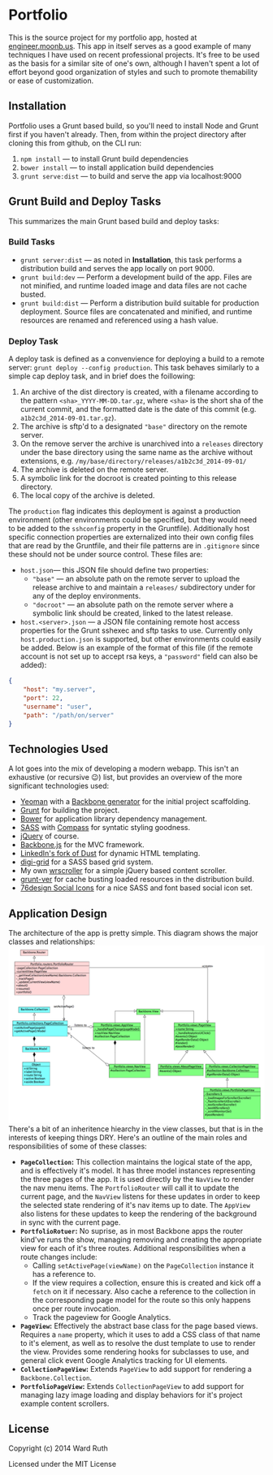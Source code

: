 # Portfolio
This is the source project for my portfolio app, hosted at [engineer.moonb.us](http://engineer.moonb.us). This app in itself serves  as a good example of many techniques I have used on recent professional projects. It's free to be used as the basis for a similar site of one's own, although I haven't spent a lot of effort beyond good organization of styles and such to promote themability or ease of customization.
## Installation
Portfolio uses a Grunt based build, so you'll need to install Node and Grunt first if you haven't already. Then, from within the project directory after cloning this from github, on the CLI run:

1. `npm install` — to install Grunt build dependencies
2. `bower install` — to install application build dependencies
3. `grunt serve:dist` — to build and serve the app via localhost:9000

## Grunt Build and Deploy Tasks
This summarizes the main Grunt based build and deploy tasks:
### Build Tasks
* `grunt server:dist` — as noted in **Installation**, this task performs a distribution build and serves the app locally on port 9000.
* `grunt build:dev` — Perform a development build of the app. Files are not minified, and runtime loaded image and data files are not cache busted.
* `grunt build:dist` — Perform a distribution build suitable for production deployment. Source files are concatenated and minified, and runtime resources are renamed and referenced using a hash value.

### Deploy Task
A deploy task is defined as a convenvience for deploying a build to a remote server: `grunt deploy --config production`. This task behaves similarly to a simple cap deploy task, and in brief does the foillowing:

1. An archive of the dist directory is created, with a filename according to the pattern `<sha>_YYYY-MM-DD.tar.gz`, where `<sha>` is the short sha of the current commit, and the formatted date is the date of this commit (e.g. `a1b2c3d_2014-09-01.tar.gz`).
2. The archive is sftp'd to a designated `"base"` directory on the remote server.
3. On the remove server the archive is unarchived into a `releases` directory under the base directory using the same name as the archive without extensions, e.g. `/my/base/directory/releases/a1b2c3d_2014-09-01/`
4. The archive is deleted on the remote server.
5. A symbolic link for the docroot is created pointing to this release directory.
6. The local copy of the archive is deleted.

The `production` flag indicates this deployment is against a production environment (other environments could be specified, but they would need to be added to the `sshconfig` property in the Gruntfile). Additionally host specific connection properties are externalized into their own config files that are read by the Gruntfile, and their file patterns are in `.gitignore` since these should not be under source control. These files are:
* `host.json`— this JSON file should define two properties:
	* `"base"` — an absolute path on the remote server to upload the release archive to and maintain a `releases/` subdirectory under for any of the deploy environments.
	* `"docroot"` — an absolute path on the remote server where a symbolic link should be created, linked to the latest release.
* `host.<server>.json` — a JSON file containing remote host access properties for the Grunt sshexec and sftp tasks to use. Currently only `host.production.json` is supported, but other environments could easily be added. Below is an example of the format of this file (if the remote account is not set up to accept rsa keys, a `"password"` field can also be added):

```JSON
{
    "host": "my.server",
    "port": 22,
    "username": "user",
    "path": "/path/on/server"
}
```

## Technologies Used
A lot goes into the mix of developing a modern webapp. This isn't an exhaustive (or recursive :wink:) list, but provides an overview of the more significant technologies used:

* [Yeoman](http://yeoman.io/) with a [Backbone generator](https://github.com/yeoman/generator-backbone) for the initial project scaffolding.
* [Grunt](http://gruntjs.com/) for building the project.
* [Bower](http://bower.io/) for application library dependency management.
* [SASS](http://sass-lang.com/) with [Compass](http://compass-style.org/install/) for syntatic styling goodness.
* [jQuery](http://jquery.com/) of course.
* [Backbone.js](http://backbonejs.org/) for the MVC framework.
* [LinkedIn's fork of Dust](https://github.com/linkedin/dustjs) for dynamic HTML templating.
* [digi-grid](https://github.com/digitaljhelms/digi-grid) for a SASS based grid system.
* My own [wrscroller](https://github.com/wruth/wrscroller) for a simple jQuery based content scroller.
* [grunt-ver](https://github.com/chrisdanford/grunt-ver) for cache busting loaded resources in the distribution build.
* [76design Social Icons](https://github.com/76design/76d-social-icons) for a nice SASS and font based social icon set.

## Application Design
The architecture of the app is pretty simple. This diagram shows the major classes and relationships:
![Class Diagram](uml/class_diagram.png?raw=true "Portfolio Class Diagram")
There's a bit of an inheritence hiearchy in the view classes, but that is in the interests of keeping things DRY. Here's an outline of the main roles and responsibilities of some of these classes:

* **`PageCollection`:**  This collection maintains the logical state of the app, and is effectively it's model. It has three model instances representing the three pages of the app. It is used directly by the `NavView` to render the nav menu items. The `PortfolioRouter` will call it to update the current page, and the `NavView` listens for these updates in order to keep the selected state rendering of it's nav items up to date. The `AppView` also listens for these updates to keep the rendering of the background in sync with the current page.
* **`PortfolioRotuer`:**  No suprise, as in most Backbone apps the router kind've runs the show, managing removing and creating the appropriate view for each of it's three routes. Additional responsibilities when a route changes include:
	* Calling `setActivePage(viewName)` on the `PageCollection` instance it has a reference to.
	* If the view requires a collection, ensure this is created and kick off a `fetch` on it if necessary. Also cache a reference to the collection in the corresponding page model for the route so this only happens once per route invocation.
	* Track the pageview for Google Analytics.
* **`PageView`:**  Effectively the abstract base class for the page based views. Requires a `name` property, which it uses to add a CSS class of that name to it's element, as well as to resolve the dust template to use to render the view. Provides some rendering hooks for subclasses to use, and general click event Google Analytics tracking for UI elements.
* **`CollectionPageView`:**  Extends `PageView` to add support for rendering a `Backbone.Collection`.
* **`PortfolioPageView`:** Extends `CollectionPageView` to add support for managing lazy image loading and display behaviors for it's project example content scrollers.




## License
Copyright (c) 2014 Ward Ruth

Licensed under the MIT License